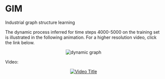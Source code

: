 # GIM
Industrial graph structure learning

The dynamic process inferred for time steps 4000-5000 on the training set is illustrated in the following animation. For a higher resolution video, click the link below.

<div style="text-align: center;">
    <img src="figures/combined_best_pred_4K_5K.gif" alt="dynamic graph" title="dynamic graph" />
</div>

Video:
<div style="text-align: center;">
    <a href="https://www.youtube.com/watch?v=X0Y3kXcCx-s">
        <img src="https://img.youtube.com/vi/X0Y3kXcCx-s/0.jpg" alt="Video Title" />
    </a>
</div>

